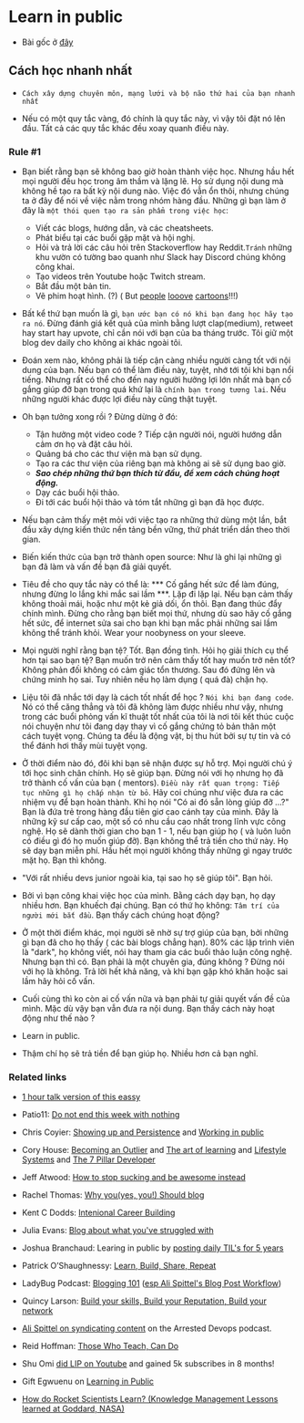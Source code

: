 # Learn in public

- Bài gốc ở [đây](https://www.swyx.io/learn-in-public/)

## Cách học nhanh nhất

- `Cách xây dựng chuyên môn, mạng lưới và bộ não thứ hai của bạn nhanh nhất`

- Nếu có một quy tắc vàng, đó chính là quy tắc này, vì vậy tôi đặt nó lên đầu. Tất cả các quy tắc khác đều xoay quanh điều này. 

### Rule #1

- Bạn biết rằng bạn sẽ không bao giờ hoàn thành việc học. Nhưng hầu hết mọi người đều học trong âm thầm và lặng lẽ. Họ sử dụng nội dung mà không hề tạo ra bất kỳ nội dung nào. Việc đó vẫn ổn thôi, nhưng chúng ta ở đây để nói về việc nằm trong nhóm hàng đầu. Những gì bạn làm ở đây là `một thói quen tạo ra sản phẩm trong việc học`:
  - Viết các blogs, hướng dẫn, và các cheatsheets.
  - Phát biểu tại các buổi gặp mặt và hội nghị.
  - Hỏi và trả lời các câu hỏi trên Stackoverflow hay Reddit.`Tránh` những khu vườn có tường bao quanh như Slack hay Discord chúng không công khai.
  - Tạo videos trên Youtube hoặc Twitch stream.
  - Bắt đầu một bản tin.
  - Vẽ phim hoạt hình. (?) ( But [people](https://code-cartoons.com/) [looove](https://wizardzines.com/) [cartoons](https://arkwright.github.io/scaling-react-server-side-rendering.html)!!!)

- Bất kể thứ bạn muốn là gì, `bạn ước bạn có nó khi bạn đang học hãy tạo ra nó`. Đừng đánh giá kết quả của mình bằng lượt clap(medium), retweet hay start hay upvote, chỉ cần nói với bạn của ba tháng trước. Tôi giữ một blog dev daily cho không ai khác ngoài tôi. 

- Đoán xem nào, không phải là tiếp cận càng nhiều người càng tốt với nội dung của bạn. Nếu bạn có thể làm điều này, tuyệt, nhớ tới tôi khi bạn nổi tiếng. Nhưng rất có thể cho đến nay người hưởng lợi lớn nhất mà bạn cố gắng giúp đỡ bạn trong quá khứ lại là `chính bạn trong tương lai`. Nếu những người khác được lợi điều này cũng thật tuyệt. 

- Oh bạn tưởng xong rồi ? Đừng dừng ở đó:

  - Tận hưởng một video code ? Tiếp cận người nói, người hướng dẫn cảm ơn họ và đặt câu hỏi.
  - Quảng bá cho các thư viện mà bạn sử dụng.
  - Tạo ra các thư viện của riêng bạn mà không ai sẽ sử dụng bao giờ.
  - ***Sao chép những thứ bạn thích từ đầu, để xem cách chúng hoạt động.***
  - Dạy các buổi hội thảo.
  - Đi tới các buổi hội thảo và tóm tắt những gì bạn đã học được.

- Nếu bạn cảm thấy mệt mỏi với việc tạo ra những thứ dùng một lần, bắt đầu xây dựng kiến thức nền tảng bền vững, thứ phát triển dần theo thời gian.

- Biến kiến thức của bạn trở thành open source: Như là ghi lại những gì bạn đã làm và vấn đề bạn đã giải quyết.

- Tiêu đề cho quy tắc này có thể là: *** Cố gắng hết sức để làm đúng, nhưng đừng lo lắng khi mắc sai lầm ***. Lặp đi lặp lại. Nếu bạn cảm thấy không thoải mái, hoặc như một kẻ giả dối, ổn thôi. Bạn đang thúc đẩy chính mình. Đừng cho rằng bạn biết mọi thứ, nhưng dù sao hãy cố gắng hết sức, để internet sửa sai cho bạn khi bạn mắc phải những sai lầm không thể tránh khỏi. Wear your noobyness on your sleeve.

- Mọi người nghĩ rằng bạn tệ? Tốt. Bạn đồng tình. Hỏi họ giải thích cụ thể hơn tại sao bạn tệ? Bạn muốn trở nên cảm thấy tốt hay muốn trở nên tốt? Không phản đối không có cảm giác tổn thương. Sau đó đứng lên và chứng minh họ sai. Tuy nhiên nếu họ làm dụng ( quá đà) chặn họ. 

- Liệu tôi đã nhắc tới dạy là cách tốt nhất để học ? `Nói khi bạn đang code`. Nó có thể căng thẳng và tôi đã không làm được nhiều như vậy, nhưng trong các buổi phỏng vấn kĩ thuật tốt nhất của tôi là nơi tôi kết thúc cuộc nói chuyện như tôi đang dạy thay vì cố gắng chứng tỏ bản thân một cách tuyệt vọng. Chúng ta đều là động vật, bị thu hút bởi sự tự tin và có thể đánh hơi thấy mùi tuyệt vọng. 

- Ở thời điểm nào đó, đôi khi bạn sẽ nhận được sự hỗ trợ. Mọi người chú ý tới học sinh chân chính. Họ sẽ giúp bạn. Đừng nói với họ nhưng họ đã trở thành cố vấn của bạn ( mentors). `Điều này rất quan trọng: Tiếp tục những gì họ chấp nhận từ bỏ`. Hãy coi chúng như việc đưa ra các nhiệm vụ để bạn hoàn thành. Khi họ nói "Có ai đó sẵn lòng giúp đỡ ...?" Bạn là đứa trẻ trong hàng đầu tiên giơ cao cánh tay của mình. Đây là những kỹ sư cấp cao, một số có nhu cầu cao nhất trong lĩnh vực công nghệ. Họ sẽ dành thời gian cho bạn 1 - 1, nếu bạn giúp họ ( và luôn luôn có điều gì đó họ muốn giúp đỡ). Bạn không thể trả tiền cho thứ này. Họ sẽ dạy bạn miễn phí. Hầu hết mọi người không thấy những gì ngay trước mặt họ. Bạn thì không.

- "Với rất nhiều devs junior ngoài kia, tại sao họ sẽ giúp tôi". Bạn hỏi.

- Bởi vì bạn công khai việc học của mình. Bằng cách dạy bạn, họ dạy nhiều hơn. Bạn khuếch đại chúng. Bạn có thứ họ không: `Tâm trí của người mới bắt đầu`. Bạn thấy cách chúng hoạt động? 

- Ở một thời điểm khác, mọi người sẽ nhờ sự trợ giúp của bạn, bởi những gì bạn đã cho họ thấy ( các bài blogs chẳng hạn). 80% các lập trình viên là "dark", họ không viết, nói hay tham gia các buổi thảo luận công nghệ. Nhưng bạn thì có. Bạn phải là một chuyên gia, đúng không ? Đừng nói với họ là không. Trả lời hết khả năng, và khi bạn gặp khó khăn hoặc sai lầm hãy hỏi cố vấn. 

- Cuối cùng thì ko còn ai cố vấn nữa và bạn phải tự giải quyết vấn đề của mình. Mặc dù vậy bạn vẫn đưa ra nội dung. Bạn thấy cách này hoạt động như thế nào ?

- Learn in public.

- Thậm chí họ sẽ trả tiền để bạn giúp họ. Nhiều hơn cả bạn nghĩ. 

### Related links

- [1 hour talk version of this eassy](https://www.youtube.com/watch?v=znNxtSbuBjI)

- Patio11: [Do not end this week with nothing](https://training.kalzumeus.com/newsletters/archive/do-not-end-the-week-with-nothing)

- Chris Coyier: [Showing up and Persistence](https://chriscoyier.net/2013/10/18/mediocre-ideas-showing-up-and-persistence/) and [Working in public](https://chriscoyier.net/2012/09/23/working-in-public/)

- Cory House: [Becoming an Outlier](https://vimeo.com/97415346) and [The art of learning](https://www.bitnative.com/2013/12/14/programming-your-brain-the-art-of-learning-in-three-steps/) and [Lifestyle Systems](https://www.infoq.com/presentations/lifestyle-software-developer/) and [The 7 Pillar Developer](https://www.youtube.com/watch?v=Nks_Fb5TUjs)

- Jeff Atwood: [How to stop sucking and be awesome instead](https://blog.codinghorror.com/how-to-stop-sucking-and-be-awesome-instead/)

- Rachel Thomas: [Why you(yes, you!) Should blog](https://medium.com/@racheltho/why-you-yes-you-should-blog-7d2544ac1045)

- Kent C Dodds: [Intenional Career Building](https://kentcdodds.com/blog/intentional-career-building)

- Julia Evans: [Blog about what you've struggled with](https://jvns.ca/blog/2021/05/24/blog-about-what-you-ve-struggled-with/)

- Joshua Branchaud: Learing in public by [posting daily TIL's for 5 years](https://jvns.ca/blog/2021/05/24/blog-about-what-you-ve-struggled-with/)

- Patrick O’Shaughnessy: [Learn, Build, Share, Repeat](https://twitter.com/david_perell/status/1214559294273683456?s=20)

- LadyBug Podcast: [Blogging 101](https://www.ladybug.dev/episodes/blogging-101) ([esp Ali Spittel's Blog Post Workflow](https://www.ladybug.dev/episodes/blogging-101))

- Quincy Larson: [Build your skills, Build your Reputation, Build your network](https://twitter.com/ossia/status/1079942716480344065?s=12)

- [Ali Spittel on syndicating content](https://podcasts.google.com/feed/aHR0cHM6Ly93d3cuYXJyZXN0ZWRkZXZvcHMuY29tL2VwaXNvZGUvaW5kZXgueG1s/episode/aHR0cHM6Ly9tZWRpYS5ibHVicnJ5LmNvbS9hcnJlc3RlZGRldm9wcy9jb250ZW50LmJsdWJycnkuY29tL2FycmVzdGVkZGV2b3BzL2FycmVzdGVkLWRldm9wcy1wb2RjYXN0LWVwaXNvZGUxNDMubXAz?hl=en&ep=6) on the Arrested Devops podcast.

- Reid Hoffman: [Those Who Teach, Can Do](https://medium.com/@reidhoffman/those-who-teach-can-do-98a30e9a74ea)

- Shu Omi [did LIP on Youtube](https://www.youtube.com/watch?v=JpzTYxzcF8I) and gained 5k subscribes in 8 months!

- Gift Egwuenu on [Learning in Public](https://www.youtube.com/watch?v=8VGoj8mrMnY)

- [How do Rocket Scientists Learn? (Knowledge Management Lessons learned at Goddard, NASA)](https://www.govloop.com/community/blog/how-do-rocket-scientists-learn-aka-knowledge-management-lessons-learned-at-goddard-nasa/)

